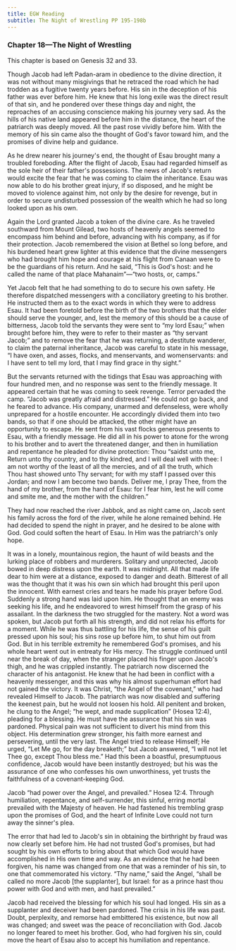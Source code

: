 ```yaml
---
title: EGW Reading
subtitle: The Night of Wrestling PP 195-198b
---
```


### Chapter 18—The Night of Wrestling

This chapter is based on Genesis 32 and 33.

Though Jacob had left Padan-aram in obedience to the divine direction, it was not without many misgivings that he retraced the road which he had trodden as a fugitive twenty years before. His sin in the deception of his father was ever before him. He knew that his long exile was the direct result of that sin, and he pondered over these things day and night, the reproaches of an accusing conscience making his journey very sad. As the hills of his native land appeared before him in the distance, the heart of the patriarch was deeply moved. All the past rose vividly before him. With the memory of his sin came also the thought of God's favor toward him, and the promises of divine help and guidance.

As he drew nearer his journey's end, the thought of Esau brought many a troubled foreboding. After the flight of Jacob, Esau had regarded himself as the sole heir of their father's possessions. The news of Jacob's return would excite the fear that he was coming to claim the inheritance. Esau was now able to do his brother great injury, if so disposed, and he might be moved to violence against him, not only by the desire for revenge, but in order to secure undisturbed possession of the wealth which he had so long looked upon as his own.

Again the Lord granted Jacob a token of the divine care. As he traveled southward from Mount Gilead, two hosts of heavenly angels seemed to encompass him behind and before, advancing with his company, as if for their protection. Jacob remembered the vision at Bethel so long before, and his burdened heart grew lighter at this evidence that the divine messengers who had brought him hope and courage at his flight from Canaan were to be the guardians of his return. And he said, “This is God's host: and he called the name of that place Mahanaim”—“two hosts, or, camps.”

Yet Jacob felt that he had something to do to secure his own safety. He therefore dispatched messengers with a conciliatory greeting to his brother. He instructed them as to the exact words in which they were to address Esau. It had been foretold before the birth of the two brothers that the elder should serve the younger, and, lest the memory of this should be a cause of bitterness, Jacob told the servants they were sent to “my lord Esau;” when brought before him, they were to refer to their master as “thy servant Jacob;” and to remove the fear that he was returning, a destitute wanderer, to claim the paternal inheritance, Jacob was careful to state in his message, “I have oxen, and asses, flocks, and menservants, and womenservants: and I have sent to tell my lord, that I may find grace in thy sight.”

But the servants returned with the tidings that Esau was approaching with four hundred men, and no response was sent to the friendly message. It appeared certain that he was coming to seek revenge. Terror pervaded the camp. “Jacob was greatly afraid and distressed.” He could not go back, and he feared to advance. His company, unarmed and defenseless, were wholly unprepared for a hostile encounter. He accordingly divided them into two bands, so that if one should be attacked, the other might have an opportunity to escape. He sent from his vast flocks generous presents to Esau, with a friendly message. He did all in his power to atone for the wrong to his brother and to avert the threatened danger, and then in humiliation and repentance he pleaded for divine protection: Thou “saidst unto me, Return unto thy country, and to thy kindred, and I will deal well with thee: I am not worthy of the least of all the mercies, and of all the truth, which Thou hast showed unto Thy servant; for with my staff I passed over this Jordan; and now I am become two bands. Deliver me, I pray Thee, from the hand of my brother, from the hand of Esau: for I fear him, lest he will come and smite me, and the mother with the children.”

They had now reached the river Jabbok, and as night came on, Jacob sent his family across the ford of the river, while he alone remained behind. He had decided to spend the night in prayer, and he desired to be alone with God. God could soften the heart of Esau. In Him was the patriarch's only hope.

It was in a lonely, mountainous region, the haunt of wild beasts and the lurking place of robbers and murderers. Solitary and unprotected, Jacob bowed in deep distress upon the earth. It was midnight. All that made life dear to him were at a distance, exposed to danger and death. Bitterest of all was the thought that it was his own sin which had brought this peril upon the innocent. With earnest cries and tears he made his prayer before God. Suddenly a strong hand was laid upon him. He thought that an enemy was seeking his life, and he endeavored to wrest himself from the grasp of his assailant. In the darkness the two struggled for the mastery. Not a word was spoken, but Jacob put forth all his strength, and did not relax his efforts for a moment. While he was thus battling for his life, the sense of his guilt pressed upon his soul; his sins rose up before him, to shut him out from God. But in his terrible extremity he remembered God's promises, and his whole heart went out in entreaty for His mercy. The struggle continued until near the break of day, when the stranger placed his finger upon Jacob's thigh, and he was crippled instantly. The patriarch now discerned the character of his antagonist. He knew that he had been in conflict with a heavenly messenger, and this was why his almost superhuman effort had not gained the victory. It was Christ, “the Angel of the covenant,” who had revealed Himself to Jacob. The patriarch was now disabled and suffering the keenest pain, but he would not loosen his hold. All penitent and broken, he clung to the Angel; “he wept, and made supplication” (Hosea 12:4), pleading for a blessing. He must have the assurance that his sin was pardoned. Physical pain was not sufficient to divert his mind from this object. His determination grew stronger, his faith more earnest and persevering, until the very last. The Angel tried to release Himself; He urged, “Let Me go, for the day breaketh;” but Jacob answered, “I will not let Thee go, except Thou bless me.” Had this been a boastful, presumptuous confidence, Jacob would have been instantly destroyed; but his was the assurance of one who confesses his own unworthiness, yet trusts the faithfulness of a covenant-keeping God.

Jacob “had power over the Angel, and prevailed.” Hosea 12:4. Through humiliation, repentance, and self-surrender, this sinful, erring mortal prevailed with the Majesty of heaven. He had fastened his trembling grasp upon the promises of God, and the heart of Infinite Love could not turn away the sinner's plea.

The error that had led to Jacob's sin in obtaining the birthright by fraud was now clearly set before him. He had not trusted God's promises, but had sought by his own efforts to bring about that which God would have accomplished in His own time and way. As an evidence that he had been forgiven, his name was changed from one that was a reminder of his sin, to one that commemorated his victory. “Thy name,” said the Angel, “shall be called no more Jacob \[the supplanter\], but Israel: for as a prince hast thou power with God and with men, and hast prevailed.”

Jacob had received the blessing for which his soul had longed. His sin as a supplanter and deceiver had been pardoned. The crisis in his life was past. Doubt, perplexity, and remorse had embittered his existence, but now all was changed; and sweet was the peace of reconciliation with God. Jacob no longer feared to meet his brother. God, who had forgiven his sin, could move the heart of Esau also to accept his humiliation and repentance.